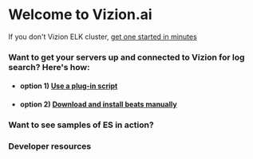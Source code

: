 # Welcome to Vizion.ai

If you don't Vizion ELK cluster, [get one started in minutes](https://app.vizion.ai)

### Want to get your servers up and connected to Vizion for log search? Here's how:

+ #### option 1) [Use a plug-in script](./beats-with-script.md)

+ #### option 2) [Download and install beats manually](./beats-manual.md)

### Want to see samples of ES in action?

### Developer resources
